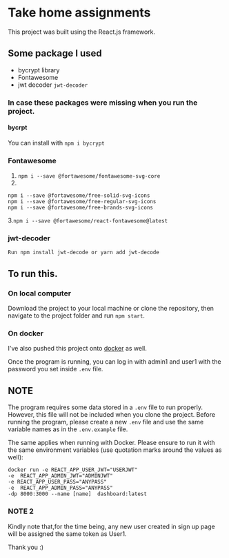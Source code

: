 # Take home assignments
This project was built using the React.js framework.
## Some package I used 
- bycrypt library
- Fontawesome
- jwt decoder `jwt-decoder`

### In case these packages were missing when you run the project.
#### bycrpt
You can install with `npm i bycrypt`
### Fontawesome
1. `npm i --save @fortawesome/fontawesome-svg-core`
2.
 ```
npm i --save @fortawesome/free-solid-svg-icons
npm i --save @fortawesome/free-regular-svg-icons
npm i --save @fortawesome/free-brands-svg-icons
```
3.`npm i --save @fortawesome/react-fontawesome@latest`
### jwt-decoder
`Run npm install jwt-decode or yarn add jwt-decode`

## To run this.
### On local computer
Download the project to your local machine or clone the repository, then navigate to the project folder and run `npm start`.
### On docker
I've also pushed this project onto [docker](https://hub.docker.com/r/patkleo/dashboard/tags) as well.

Once the program is running, you can log in with admin1 and user1 with the password you set inside `.env` file. 

## NOTE
The program requires some data stored in a `.env` file to run properly. However, this file will not be included when you clone the project. Before running the program, please create a new `.env` file and use the same variable names as in the `.env.example` file.

The same applies when running with Docker. Please ensure to run it with the same environment variables (use quotation marks around the values as well):

```
docker run -e REACT_APP_USER_JWT="USERJWT"
-e  REACT_APP_ADMIN_JWT="ADMINJWT"
-e REACT_APP_USER_PASS="ANYPASS"
-e  REACT_APP_ADMIN_PASS="ANYPASS"
-dp 8000:3000 --name [name]  dashboard:latest
```

### NOTE 2
Kindly note that,for the time being, any new user created in sign up page will be assigned the same token as User1.

Thank you :) 
